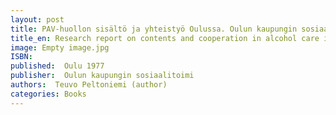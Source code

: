 ```yaml
---
layout: post
title: PAV-huollon sisältö ja yhteistyö Oulussa. Oulun kaupungin sosiaalitoimi. Sarja A9/1977. (85 s. + liitteitä).
title_en: Research report on contents and cooperation in alcohol care in Oulu 1977
image: Empty image.jpg
ISBN: 
published:  Oulu 1977 
publisher:  Oulun kaupungin sosiaalitoimi
authors:  Teuvo Peltoniemi (author)
categories: Books
---
```

